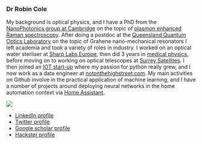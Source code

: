 ### Dr Robin Cole

My background is optical physics, and I have a PhD from the [NanoPhotonics group at Cambridge](https://www.np.phy.cam.ac.uk/) on the topic of [plasmon enhanced Raman spectroscopy](https://en.wikipedia.org/wiki/Surface-enhanced_Raman_spectroscopy). After doing a postdoc at the [Queensland Quantum Optics Laboratory](http://www.physics.uq.edu.au/QOlab/) on the topic of Grahene nano-mechanical resonators I left academia and took a variety of roles in industry. I worked on an optical water sterliser at [Sharp Labs Europe](https://www.sle.sharp.co.uk/), then did 3 years in [medical physics](https://en.wikipedia.org/wiki/Medical_physics), before moving on to working on optical telescopes at [Surrey Satellites](https://www.sstl.co.uk/). I then joined an [IOT start-up](https://www.blockdox.com/) where my passion for python really grew, and I now work as a data engineer at [notonthehighstreet.com](https://www.notonthehighstreet.com/). My main activities on Github involve in the practical application of machine learning, and I have a number of projects around deploying neural networks in the home automation context via [Home Assistant](https://www.home-assistant.io/).

<img src="https://github-readme-stats.vercel.app/api?username=robmarkcole&&show_icons=true">

* [LinkedIn profile](https://www.linkedin.com/in/robmarkcole/)
* [Twitter profile](https://twitter.com/robmarkcole)
* [Google scholar profile](https://scholar.google.com/citations?user=oHe5ozwAAAAJ&hl=en)
* [Hackster profile](https://www.hackster.io/robin-cole)